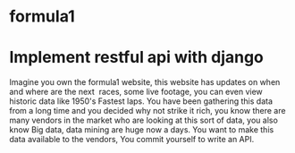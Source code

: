 # formula1
# Implement restful api with django
Imagine you own the formula1 website, this website has updates on when and where are the next  races, some live footage, you can even view historic data like 1950's Fastest laps. You have been gathering this data from a long time and you decided why not strike it rich, you know there are many vendors in the market who are looking at this sort of data, you also know Big data, data mining are huge now a days. You want to make this data available to the vendors, You commit yourself to write an API. 
